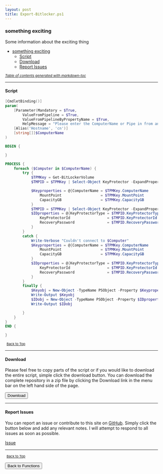 ```yaml
---
layout: post
title: Export-Bitlocker.ps1
---
```


### something exciting

Some information about the exciting thing

- [something exciting](#something-exciting)
  - [Script](#script)
  - [Download](#download)
  - [Report Issues](#report-issues)

<small><i><a href='http://ecotrust-canada.github.io/markdown-toc/'>Table of contents generated with markdown-toc</a></i></small>

---

#### Script

```powershell
[CmdletBinding()]
param(
    [Parameter(Mandatory = $True,
        ValueFromPipeline = $True,
        ValueFromPipelineByPropertyName = $True,
        HelpMessage = "Please enter the ComputerName or Pipe in from another command.")]
    [Alias('Hostname', 'cn')]
    [string[]]$ComputerName
)

BEGIN {

}

PROCESS {
    foreach ($Computer in $ComputerName) {
        try {
            $TPMKey = Get-BitLockerVolume
            $TMPID = $TPMKey | Select-Object KeyProtector -ExpandProperty KeyProtector

            $Keyproperties = @{ComputerName = $TPMKey.ComputerName
                MountPoint                  = $TPMKey.MountPoint
                CapacityGB                  = $TPMKey.CapacityGB
            }
            $TMPID = $TPMKey | Select-Object KeyProtector -ExpandProperty KeyProtector
            $IDproperties = @{KeyProtectorType = $TMPID.KeyProtectorType
                KeyProtectorId                 = $TMPID.KeyProtectorId
                RecoveryPassword               = $TMPID.RecoveryPassword
            }
        }
        catch {
            Write-Verbose "Couldn't connect to $Computer"
            $Keyproperties = @{ComputerName = $TPMKey.ComputerName
                MountPoint                  = $TPMKey.MountPoint
                CapacityGB                  = $TPMKey.CapacityGB
            }
            $IDproperties = @{KeyProtectorType = $TMPID.KeyProtectorType
                KeyProtectorId                 = $TMPID.KeyProtectorId
                RecoveryPassword               = $TMPID.RecoveryPassword
            }
        }
        finally {
            $Keyobj = New-Object -TypeName PSObject -Property $Keyproperties
            Write-Output $Keyobj
            $IDobj = New-Object -TypeName PSObject -Property $IDproperties
            Write-Output $IDobj

        }
    }
}
END {

}
```

<span style="font-size:11px;"><a href="#"><i class="fas fa-caret-up" aria-hidden="true" style="color: white; margin-right:5px;"></i>Back to Top</a></span>

---

#### Download

Please feel free to copy parts of the script or if you would like to download the entire script, simple click the download button. You can download the complete repository in a zip file by clicking the Download link in the menu bar on the left hand side of the page.

<button class="btn" type="submit" onclick="window.open('/PowerShell/functions/bitLocker/Export-Bitlocker.ps1')">
    <i class="fa fa-cloud-download-alt">
    </i>
        Download
</button>

---

#### Report Issues

You can report an issue or contribute to this site on <a href="https://github.com/BanterBoy/scripts-blog/issues">GitHub</a>. Simply click the button below and add any relevant notes. I will attempt to respond to all issues as soon as possible.

<!-- Place this tag where you want the button to render. -->

<a class="github-button" href="https://github.com/BanterBoy/scripts-blog/issues/new?title=Export-Bitlocker.ps1&body=There is a problem with this function. Please find details below." data-show-count="true" aria-label="Issue BanterBoy/scripts-blog on GitHub">Issue</a>

---

<span style="font-size:11px;"><a href="#"><i class="fas fa-caret-up" aria-hidden="true" style="color: white; margin-right:5px;"></i>Back to Top</a></span>

<a href="/menu/_pages/functions.html">
    <button class="btn">
        <i class='fas fa-reply'>
        </i>
            Back to Functions
    </button>
</a>

[1]: http://ecotrust-canada.github.io/markdown-toc
[2]: https://github.com/googlearchive/code-prettify

```

```
